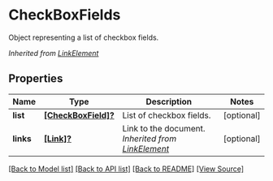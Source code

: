 ﻿# CheckBoxFields
Object representing a list of checkbox fields.

*Inherited from [LinkElement](LinkElement.md)*
## Properties
Name | Type | Description | Notes
------------ | ------------- | ------------- | -------------
**list** | [**[CheckBoxField]?**](CheckBoxField.md) | List of checkbox fields. | [optional]
**links** | [**[Link]?**](Link.md) | Link to the document.<br />*Inherited from [LinkElement](LinkElement.md)* | [optional]

[[Back to Model list]](../README.md#documentation-for-models) [[Back to API list]](../README.md#documentation-for-api-endpoints) [[Back to README]](../README.md) [[View Source]](../AsposePdfCloud/Models/CheckBoxFields.swift)


